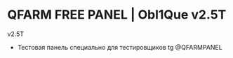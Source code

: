 # QFARM FREE PANEL | Obl1Que v2.5T
v2.5T

- Тестовая панель специально для тестировщиков tg @QFARMPANEL
